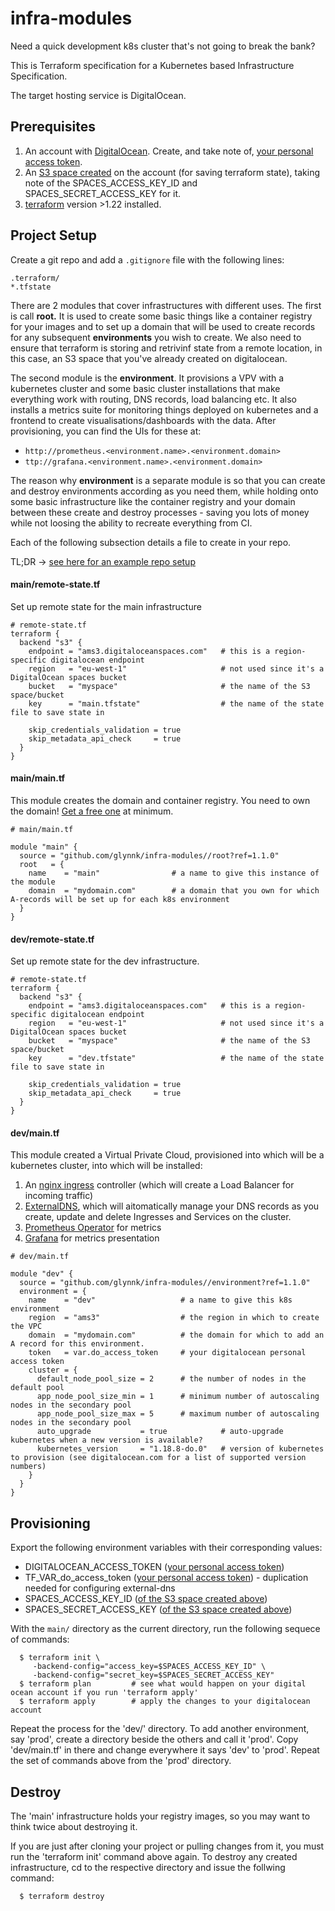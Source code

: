 # infra-modules
Need a quick development k8s cluster that's not going to break the bank?

This is Terraform specification for a Kubernetes based Infrastructure Specification.

The target hosting service is DigitalOcean.

## Prerequisites
  1. An account with [DigitalOcean](https://www.digitalocean.com). Create, and take note of, [your personal access token](https://cloud.digitalocean.com/account/api/tokens).
  2. An [S3 space created](https://cloud.digitalocean.com/spaces) on the account (for saving terraform state), taking
     note of the SPACES\_ACCESS\_KEY\_ID and SPACES\_SECRET\_ACCESS\_KEY for it.
  3. [terraform](https://releases.hashicorp.com/terraform/) version >1.22 installed.

## Project Setup
Create a git repo and add a `.gitignore` file with the following lines:
```
.terraform/
*.tfstate
```

There are 2 modules that cover infrastructures with different uses. The first is call **root.**
It is used to create some basic things like a container registry for your images and to
set up a domain that will be used to create records for any subsequent **environments** you
wish to create. We also need to ensure that terraform is storing and retrivinf state from
a remote location, in this case, an S3 space that you've already created on digitalocean.

The second module is the **environment**. It provisions a VPV with a kubernetes cluster and
some basic cluster installations that make everything work with routing, DNS records, load
balancing etc. It also installs a metrics suite for monitoring things deployed on kubernetes
and a frontend to create visualisations/dashboards with the data. After provisioning, you can
find the UIs for these at:
  - `http://prometheus.<environment.name>.<environment.domain>`
  - `ttp://grafana.<environment.name>.<environment.domain>`

The reason why **environment** is a separate module is so that you can create and destroy
environments according as you need them, while holding onto some basic infrastructure like
the container registry and your domain between these create and destroy processes - saving
you lots of money while not loosing the ability to recreate everything from CI.

Each of the following subsection details a file to create in your repo.

TL;DR -> [see here for an example repo setup](https://github.com/glynnk/infra)

#### main/remote-state.tf
Set up remote state for the main infrastructure
```
# remote-state.tf
terraform {
  backend "s3" {
    endpoint = "ams3.digitaloceanspaces.com"   # this is a region-specific digitalocean endpoint
    region   = "eu-west-1"                     # not used since it's a DigitalOcean spaces bucket
    bucket   = "myspace"                       # the name of the S3 space/bucket
    key      = "main.tfstate"                  # the name of the state file to save state in

    skip_credentials_validation = true
    skip_metadata_api_check     = true
  }
}
```

#### main/main.tf
This module creates the domain and container registry.
You need to own the domain! [Get a free one](https://www.freenom.com/en/index.html?lang=en) at minimum.
```
# main/main.tf

module "main" {
  source = "github.com/glynnk/infra-modules//root?ref=1.1.0"
  root   = {
    name    = "main"                # a name to give this instance of the module
    domain  = "mydomain.com"        # a domain that you own for which A-records will be set up for each k8s environment
  }
}
```


#### dev/remote-state.tf
Set up remote state for the dev infrastructure.
```
# remote-state.tf
terraform {
  backend "s3" {
    endpoint = "ams3.digitaloceanspaces.com"   # this is a region-specific digitalocean endpoint
    region   = "eu-west-1"                     # not used since it's a DigitalOcean spaces bucket
    bucket   = "myspace"                       # the name of the S3 space/bucket
    key      = "dev.tfstate"                   # the name of the state file to save state in

    skip_credentials_validation = true
    skip_metadata_api_check     = true
  }
}
```

#### dev/main.tf
This module created a Virtual Private Cloud, provisioned into which will be a
kubernetes cluster, into which will be installed:
  1. An [nginx ingress](https://github.com/kubernetes/ingress-nginx) controller (which will create a Load Balancer for incoming traffic)
  2. [ExternalDNS](https://github.com/kubernetes-sigs/external-dns), which will aitomatically manage your DNS records as you create, update and delete Ingresses and Services on the cluster.
  2. [Prometheus Operator](https://github.com/prometheus-operator/prometheus-operator) for metrics
  3. [Grafana](https://grafana.com) for metrics presentation
```
# dev/main.tf

module "dev" {
  source = "github.com/glynnk/infra-modules//environment?ref=1.1.0"
  environment = {
    name    = "dev"                   # a name to give this k8s environment
    region  = "ams3"                  # the region in which to create the VPC
    domain  = "mydomain.com"          # the domain for which to add an A record for this environment.
    token   = var.do_access_token     # your digitalocean personal access token
    cluster = {
      default_node_pool_size = 2      # the number of nodes in the default pool
      app_node_pool_size_min = 1      # minimum number of autoscaling nodes in the secondary pool
      app_node_pool_size_max = 5      # maximum number of autoscaling nodes in the secondary pool
      auto_upgrade           = true            # auto-upgrade kubernetes when a new version is available?
      kubernetes_version     = "1.18.8-do.0"   # version of kubernetes to provision (see digitalocean.com for a list of supported version numbers)
    }
  }
}

```

## Provisioning
Export the following environment variables with their corresponding values:
  - DIGITALOCEAN\_ACCESS\_TOKEN ([your personal access token](https://cloud.digitalocean.com/account/api/tokens))
  - TF\_VAR\_do\_access\_token  ([your personal access token](https://cloud.digitalocean.com/account/api/tokens)) - duplication needed for configuring external-dns
  - SPACES\_ACCESS\_KEY\_ID     ([of the S3 space created above](https://cloud.digitalocean.com/spaces))
  - SPACES\_SECRET\_ACCESS\_KEY ([of the S3 space created above](https://cloud.digitalocean.com/spaces))

With the `main/` directory as the current directory, run the following sequece of commands:
```
  $ terraform init \
     -backend-config="access_key=$SPACES_ACCESS_KEY_ID" \
     -backend-config="secret_key=$SPACES_SECRET_ACCESS_KEY"
  $ terraform plan         # see what would happen on your digital ocean account if you run 'terraform apply'
  $ terraform apply        # apply the changes to your digitalocean account
```

Repeat the process for the 'dev/' directory. To add another environment, say 'prod', create a directory
beside the others and call it 'prod'. Copy 'dev/main.tf' in there and change everywhere it says 'dev' to
'prod'. Repeat the set of commands above from the 'prod' directory.

## Destroy
The 'main' infrastructure holds your registry images, so you may want to think twice about destroying it.

If you are just after cloning your project or pulling changes from it, you must run the 'terraform init'
command above again. To destroy any created infrastructure, cd to the respective directory and issue the
follwing command:
```
  $ terraform destroy
```


